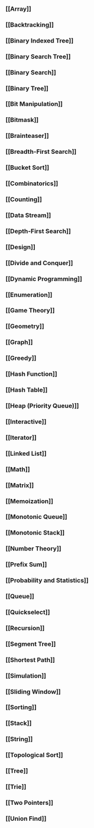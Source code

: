 ### [[Array]]
### [[Backtracking]]
### [[Binary Indexed Tree]]
### [[Binary Search Tree]]
### [[Binary Search]]
### [[Binary Tree]]
### [[Bit Manipulation]]
### [[Bitmask]]
### [[Brainteaser]]
### [[Breadth-First Search]]
### [[Bucket Sort]]
### [[Combinatorics]]
### [[Counting]]
### [[Data Stream]]
### [[Depth-First Search]]
### [[Design]]
### [[Divide and Conquer]]
### [[Dynamic Programming]]
### [[Enumeration]]
### [[Game Theory]]
### [[Geometry]]
### [[Graph]]
### [[Greedy]]
### [[Hash Function]]
### [[Hash Table]]
### [[Heap (Priority Queue)]]
### [[Interactive]]
### [[Iterator]]
### [[Linked List]]
### [[Math]]
### [[Matrix]]
### [[Memoization]]
### [[Monotonic Queue]]
### [[Monotonic Stack]]
### [[Number Theory]]
### [[Prefix Sum]]
### [[Probability and Statistics]]
### [[Queue]]
### [[Quickselect]]
### [[Recursion]]
### [[Segment Tree]]
### [[Shortest Path]]
### [[Simulation]]
### [[Sliding Window]]
### [[Sorting]]
### [[Stack]]
### [[String]]
### [[Topological Sort]]
### [[Tree]]
### [[Trie]]
### [[Two Pointers]]
### [[Union Find]]
